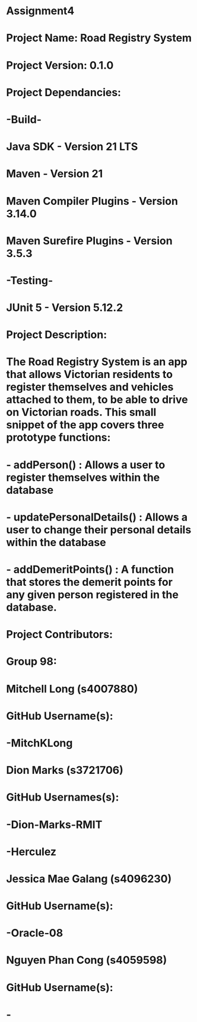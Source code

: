 # Assignment4

# Project Name: Road Registry System
# Project Version: 0.1.0

# Project Dependancies:
#   -Build-
#   Java SDK - Version 21 LTS
#   Maven - Version 21
#   Maven Compiler Plugins - Version 3.14.0
#   Maven Surefire Plugins - Version 3.5.3


#   -Testing-
#   JUnit 5 - Version 5.12.2


# Project Description: 
# The Road Registry System is an app that allows Victorian residents to register themselves and vehicles attached to them, to be able to drive on Victorian roads. This small snippet of the app covers three prototype functions:
#   - addPerson() : Allows a user to register themselves within the database
#   - updatePersonalDetails() : Allows a user to change their personal details within the database
#   - addDemeritPoints() : A function that stores the demerit points for any given person registered in the database.

# Project Contributors:
#   Group 98:

#    Mitchell Long (s4007880)
#        GitHub Username(s):
#            -MitchKLong
#    Dion Marks (s3721706)
#        GitHub Usernames(s):
#            -Dion-Marks-RMIT
#            -Herculez
#    Jessica Mae Galang (s4096230)
#        GitHub Username(s):
#            -Oracle-08
#    Nguyen Phan Cong (s4059598)
#        GitHub Username(s):
#           -
